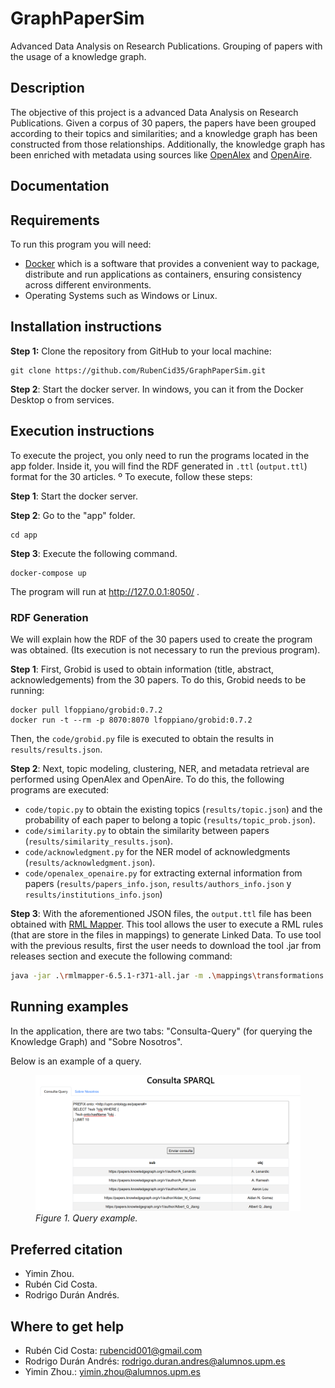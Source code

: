 # GraphPaperSim
Advanced Data Analysis on Research Publications. Grouping of papers with the usage of a knowledge graph.

## Description
The objective of this project is a advanced Data Analysis on Research Publications. Given a corpus of 30 papers, the papers have been grouped according to their topics and similarities; and a knowledge graph has been constructed from those relationships. Additionally, the knowledge graph has been enriched with metadata using sources like [OpenAlex](https://openalex.org/) and [OpenAire](https://explore.openaire.eu/).


## Documentation


## Requirements
To run this program you will need:
* [Docker](https://docs.docker.com/engine/install/) which is a software that provides a convenient way to package, distribute and run applications as containers, ensuring consistency across different environments.
* Operating Systems such as Windows or Linux.

## Installation instructions
**Step 1:** Clone the repository from GitHub to your local machine:

```
git clone https://github.com/RubenCid35/GraphPaperSim.git
```

**Step 2**: Start the docker server. In windows, you can it from the Docker Desktop o from services.

## Execution instructions
To execute the project, you only need to run the programs located in the app folder. Inside it, you will find the RDF generated in `.ttl` (`output.ttl`) format for the 30 articles.
º
To execute, follow these steps:

**Step 1**: Start the docker server.

**Step 2**: Go to the "app" folder.

```
cd app
```

**Step 3**: Execute the following command.

```
docker-compose up
```

The program will run at http://127.0.0.1:8050/ .


### RDF Generation
We will explain how the RDF of the 30 papers used to create the program was obtained. (Its execution is not necessary to run the previous program).

**Step 1**: First, Grobid is used to obtain information (title, abstract, acknowledgements) from the 30 papers. To do this, Grobid needs to be running:

```
docker pull lfoppiano/grobid:0.7.2
docker run -t --rm -p 8070:8070 lfoppiano/grobid:0.7.2
```

Then, the `code/grobid.py` file is executed to obtain the results in `results/results.json`.

**Step 2**: Next, topic modeling, clustering, NER, and metadata retrieval are performed using OpenAlex and OpenAire. To do this, the following programs are executed:
* `code/topic.py`  to obtain the existing topics (`results/topic.json`) and the probability of each paper to belong a topic (`results/topic_prob.json`).
* `code/similarity.py` to obtain the similarity between papers (`results/similarity_results.json`).
* `code/acknowledgment.py` for the NER model of acknowledgments (`results/acknowledgment.json`).
* `code/openalex_openaire.py` for extracting external information from papers (`results/papers_info.json`, `results/authors_info.json` y `results/institutions_info.json`)

**Step 3**: With the aforementioned JSON files, the `output.ttl` file has been obtained with [RML Mapper](https://github.com/RMLio/rmlmapper-java). This tool allows the user to execute a RML rules (that are store in the files in mappings) to generate Linked Data.  To use tool with the previous results, first the user needs to download the tool .jar from releases section and execute 
the following command: 
```bash
java -jar .\rmlmapper-6.5.1-r371-all.jar -m .\mappings\transformations.ttl -o app/output.ttl -s turtle 
```

## Running examples
In the application, there are two tabs: "Consulta-Query" (for querying the Knowledge Graph) and "Sobre Nosotros".

Below is an example of a query.
<figure>
  <img src="docs/example.png" alt="Wordcloud" style="width:750px">
  <figcaption><i>Figure 1. Query example.</i></figcaption>
</figure>


## Preferred citation
* Yimin Zhou.
* Rubén Cid Costa.
* Rodrigo Durán Andrés.

## Where to get help
* Rubén Cid Costa: rubencid001@gmail.com
* Rodrigo Durán Andrés: rodrigo.duran.andres@alumnos.upm.es
* Yimin Zhou.: yimin.zhou@alumnos.upm.es





